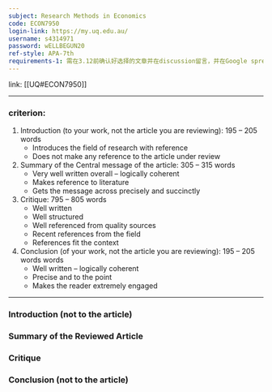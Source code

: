 ```yaml
---
subject: Research Methods in Economics
code: ECON7950
login-link: https://my.uq.edu.au/
username: s4314971
password: wELLBEGUN20
ref-style: APA-7th
requirements-1: 需在3.12前确认好选择的文章并在discussion留言，并在Google spread里提交
---
```

link: [[UQ#ECON7950]]

---

### criterion:

1. Introduction (to your work, not the article you are reviewing): 195 – 205 words
	- Introduces the field of research with reference
	- Does not make any reference to the article under review
2. Summary of the Central message of the article: 305 – 315 words
	- Very well written overall – logically coherent
	- Makes reference to literature
	- Gets the message across precisely and succinctly
3. Critique: 795 – 805 words
	- Well written
	- Well structured
	- Well referenced from quality sources
	- Recent references from the field
	- References fit the context
4. Conclusion (of your work, not the article you are reviewing): 195 – 205 words words
	-   Well written – logically coherent
	-   Precise and to the point
	-   Makes the reader extremely engaged
---

### Introduction (not to the article)

### Summary of the Reviewed Article



### Critique

### Conclusion (not to the article)